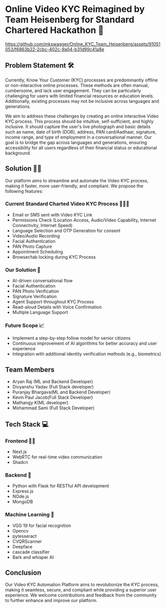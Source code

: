 # Online Video KYC Reimagined by Team Heisenberg for Standard Chartered Hackathon 🦅



https://github.com/mkswagger/Online_KYC_Team_Heisenberg/assets/91051053/f6863b22-2cbc-402c-9a04-b31d99c41a8e






## Problem Statement 🛠️

Currently, Know Your Customer (KYC) processes are predominantly offline or non-interactive online processes. These methods are often manual, cumbersome, and lack user engagement. They can be particularly challenging for users with limited financial resources or education levels. Additionally, existing processes may not be inclusive across languages and generations.

We aim to address these challenges by creating an online interactive Video KYC process. This process should be intuitive, self-sufficient, and highly inclusive. It should capture the user's live photograph and basic details such as name, date of birth (DOB), address, PAN card/Aadhaar, signature, income range, and type of employment in a conversational manner. Our goal is to bridge the gap across languages and generations, ensuring accessibility for all users regardless of their financial status or educational background.


## Solution 💪🏽

Our platform aims to streamline and automate the Video KYC process, making it faster, more user-friendly, and compliant. We propose the following features:

### Current Standard Charted Video KYC Process 👩🏻‍💻

- Email or SMS sent with Video KYC Link
- Permissions Check (Location Access, Audio/Video Capability, Internet Connectivity, Internet Speed)
- Language Selection and OTP Generation for consent
- Video/Audio Recording
- Facial Authentication
- PAN Photo Capture
- Appointment Scheduling
- Browser/tab locking during KYC Process

### Our Solution 📝

- AI-driven conversational flow
- Facial Authentication
- PAN Photo Verification
- Signature Verification 
- Agent Support throughout KYC Process
- Read-aloud Details with Voice Confirmation
- Multiple Language Support 

### Future Scope 📈

- Implement a step-by-step follow model for senior citizens
- Continuous improvement of AI algorithms for better accuracy and user experience
- Integration with additional identity verification methods (e.g., biometrics)

## Team Members

- Aryan Raj (ML and Backend Developer)
- Divyanshu Yadav (Full Stack developer)
- Puranjay Bhargava(ML and Backend Developer)
- Kevin Paul Jacob(Full Stack Developer)
- Mathangy K(ML developer)
- Mohammad Sami (Full Stack Developer)

## Tech Stack 💻

### Frontend 🥷🏼

- Next.js
- WebRTC for real-time video communication
- Shadcn


### Backend 🐐

- Python with Flask for RESTful API development
- Express.js
- NOde.js
- MongoDB 


### Machine Learning 🧠

- VGG 19 for facial recognition
- Opencv
- pytesseract
- CVQRScanner
- Deepface
- cascade classifier
- Bark and whisper AI


## Conclusion

Our Video KYC Automation Platform aims to revolutionize the KYC process, making it seamless, secure, and compliant while providing a superior user experience. We welcome contributions and feedback from the community to further enhance and improve our platform.





